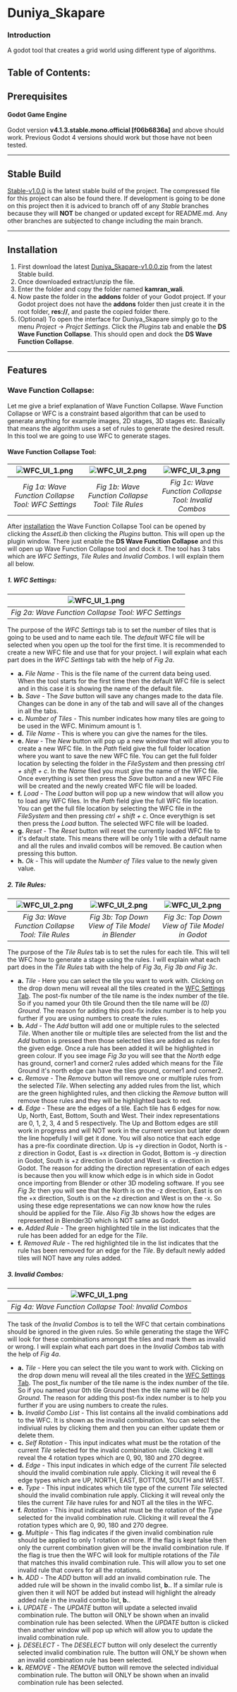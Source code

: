 # Duniya_Skapare

### Introduction
A godot tool that creates a grid world using different type of algorithms.

## Table of Contents:

## Prerequisites
#### Godot Game Engine
Godot version **v4.1.3.stable.mono.official [f06b6836a]** and above should work. Previous Godot 4 versions should work but those have not been tested.
***
## Stable Build
[Stable-v1.0.0](https://github.com/deadlykam/Duniya_Skapare/tree/Stable-v1.0.0) is the latest stable build of the project. The compressed file for this project can also be found there. If development is going to be done on this project then it is adviced to branch off of any _Stable_ branches because they will **NOT** be changed or updated except for README.md. Any other branches are subjected to change including the main branch.
***
## Installation
1. First download the latest [Duniya_Skapare-v1.0.0.zip](https://github.com/deadlykam/Duniya_Skapare/releases/tag/v1.0.0) from the latest Stable build.
2. Once downloaded extract/unzip the file.
3. Enter the folder and copy the folder named **kamran_wali**.
4. Now paste the folder in the **addons** folder of your Godot project. If your Godot project does not have the **addons** folder then just create it in the root folder, **res://**, and paste the copied folder there.
5. (Optional) To open the interface for Duniya_Skapare simply go to the menu _Project_ -> _Projct Settings_. Click the _Plugins_ tab and enable the **DS Wave Function Collapse**. This should open and dock the **DS Wave Function Collapse**.
***
## Features
### Wave Function Collapse:
Let me give a brief explanation of Wave Function Collapse. Wave Function Collapse or WFC is a constraint based algorithm that can be used to generate anything for example images, 2D stages, 3D stages etc. Basically that means the algorithm uses a set of rules to generate the desired result. In this tool we are going to use WFC to generate stages.
#### Wave Function Collapse Tool:
| ![WFC_UI_1.png](https://imgur.com/fkUBzdn.png) | ![WFC_UI_2.png](https://imgur.com/ybsQrBB.png) | ![WFC_UI_3.png](https://imgur.com/z9fg8P7.png) |
|:--:|:--:|:--:| 
| *Fig 1a: Wave Function Collapse Tool: WFC Settings* | *Fig 1b: Wave Function Collapse Tool: Tile Rules* | *Fig 1c: Wave Function Collapse Tool: Invalid Combos* |

After [installation](#installation) the Wave Function Collapse Tool can be opened by clicking the _AssetLib_ then clicking the _Plugins_ button. This will open up the plugin window. There just enable the **DS Wave Function Collapse** and this will open up Wave Function Collapse tool and dock it. The tool has 3 tabs which are _WFC Settings_, _Tile Rules_ and _Invalid Combos_. I will explain them all below.
##### 1. WFC Settings:
| ![WFC_UI_1.png](https://imgur.com/G8Z0SmK.png) | 
|:--:| 
| *Fig 2a: Wave Function Collapse Tool: WFC Settings* |

The purpose of the _WFC Settings_ tab is to set the number of tiles that is going to be used and to name each tile. The _default_ WFC file will be selected when you open up the tool for the first time. It is recommended to create a new WFC file and use that for your project. I will explain what each part does in the _WFC Settings_ tab with the help of _Fig 2a_.

- **a.** _File Name_ - This is the file name of the current data being used. When the tool starts for the first time then the default WFC file is select and in this case it is showing the name of the default file.
- **b.** _Save_ - The _Save_ button will save any changes made to the data file. Changes can be done in any of the tab and will save all of the changes in all the tabs.
- **c.** _Number of Tiles_ - This number indicates how many tiles are going to be used in the WFC. Minimum amount is 1.
- **d.** _Tile Name_ - This is where you can give the names for the tiles.
- **e.** _New_ - The _New_ button will pop up a new window that will allow you to create a new WFC file. In the _Path_ field give the full folder location where you want to save the new WFC file. You can get the full folder location by selecting the folder in the _FileSystem_ and then pressing _ctrl + shift + c_. In the _Name_ filed you must give the name of the WFC file. Once everything is set then press the _Save_ button and a new WFC File will be created and the newly created WFC file will be loaded.
- **f.** _Load_ - The _Load_ button will pop up a new window that will allow you to load any WFC files. In the _Path_ field give the full WFC file location. You can get the full file location by selecting the WFC file in the _FileSystem_ and then pressing _ctrl + shift + c_. Once everythign is set then press the _Load_ button. The selected WFC file will be loaded.
- **g.** _Reset_ - The _Reset_ button will reset the currently loaded WFC file to it's default state. This means there will be only 1 tile with a default name and all the rules and invalid combos will be removed. Be caution when pressing this button.
- **h.** _Ok_ - This will update the _Number of Tiles_ value to the newly given value.
##### 2. Tile Rules:
| ![WFC_UI_2.png](https://imgur.com/crgM5DG.png) | ![WFC_UI_2.png](https://imgur.com/RsTGtAv.png) | ![WFC_UI_2.png](https://imgur.com/OJMflA3.png) |
|:--:|:--:|:--:|
| *Fig 3a: Wave Function Collapse Tool: Tile Rules* | *Fig 3b: Top Down View of Tile Model in Blender* | *Fig 3c: Top Down View of Tile Model in Godot* |

The purpose of the _Tile Rules_ tab is to set the rules for each tile. This will tell the WFC how to generate a stage using the rules. I will explain what each part does in the _Tile Rules_ tab with the help of _Fig 3a, Fig 3b and Fig 3c_.

- **a.** _Tile_ - Here you can select the tile you want to work with. Clicking on the drop down menu will reveal all the tiles created in the [WFC Settings Tab](#1-wfc-settings). The post-fix number of the tile name is the index number of the tile. So if you named your 0th tile Ground then the tile name will be _(0) Ground_. The reason for adding this post-fix index number is to help you further if you are using numbers to create the rules.
- **b.** _Add_ - The _Add_ button will add one or multiple rules to the selected _Tile_. When another tile or multiple tiles are selected from the list and the _Add_ button is pressed then those selected tiles are added as rules for the given edge. Once a rule has been added it will be highlighted in green colour. If you see image _Fig 3a_ you will see that the _North_ edge has ground, corner1 and corner2 rules added which means for the _Tile_ Ground it's north edge can have the tiles ground, corner1 and corner2.
- **c.** _Remove_ - The _Remove_ button will remove one or multiple rules from the selected _Tile_. When selecting any added rules from the list, which are the green highlighted rules, and then clicking the _Remove_ button will remove those rules and they will be highlighted back to red.
- **d.** _Edge_ - These are the edges of a tile. Each tile has 6 edges for now. Up, North, East, Bottom, South and West. Their index representations are 0, 1, 2, 3, 4 and 5 respectively. The Up and Bottom edges are still work in progress and will NOT work in the current version but later down the line hopefully I will get it done. You will also notice that each edge has a pre-fix coordinate direction. Up is +y direction in Godot, North is -z direction in Godot, East is +x direction in Godot, Bottom is -y direction in Godot, South is +z direction in Godot and West is -x direction in Godot. The reason for adding the direction representation of each edges is because then you will know which edge is in which side in Godot once importing from Blender or other 3D modeling software. If you see _Fig 3c_ then you will see that the North is on the -z direction, East is on the +x direction, South is on the +z direction and West is on the -x. So using these edge representations we can now know how the rules should be applied for the _Tile_. Also _Fig 3b_ shows how the edges are represented in Blender3D which is NOT same as Godot.
- **e.** _Added Rule_ - The green highlighted tile in the list indicates that the rule has been added for an edge for the _Tile_.
- **f.** _Removed Rule_ - The red highlighted tile in the list indicates that the rule has been removed for an edge for the _Tile_. By default newly added tiles will NOT have any rules added.
##### 3. Invalid Combos:
| ![WFC_UI_1.png](https://imgur.com/skzVbWv.png) | 
|:--:| 
| *Fig 4a: Wave Function Collapse Tool: Invalid Combos* |

The task of the _Invalid Combos_ is to tell the WFC that certain combinations should be ignored in the given rules. So while generating the stage the WFC will look for these combinations amongst the tiles and mark them as invalid or wrong. I will explain what each part does in the _Invalid Combos_ tab with the help of _Fig 4a_.

- **a.** _Tile_ - Here you can select the tile you want to work with. Clicking on the drop down menu will reveal all the tiles created in the [WFC Settings Tab](#1-wfc-settings). The post_fix number of the tile name is the index number of the tile. So if you named your 0th tile Ground then the tile name will be _(0) Ground_. The reason for adding this post-fix index number is to help you further if you are using numbers to create the rules.
- **b.** _Invalid Combo List_ - This list contains all the invalid combinations add to the WFC. It is shown as the invalid combination. You can select the indiviual rules by clicking them and then you can either update them or delete them.
- **c.** _Self Rotation_ - This input indicates what must be the rotation of the current _Tile_ selected for the invalid combination rule. Clicking it will reveal the 4 rotation types which are 0, 90, 180 and 270 degree.
- **d.** _Edge_ - This input indicates in which edge of the current _Tile_ selected should the invalid combination rule apply. Clicking it will reveal the 6 edge types which are UP, NORTH, EAST, BOTTOM, SOUTH and WEST.
- **e.** _Type_ - This input indicates which tile type of the current _Tile_ selected should the invalid combination rule apply. Clicking it will reveal only the tiles the current _Tile_ have rules for and NOT all the tiles in the WFC.
- **f.** _Rotation_ - This input indicates what must be the rotation of the _Type_ selected for the invalid combination rule. Clicking it will reveal the 4 rotation types which are 0, 90, 180 and 270 degree.
- **g.** _Multiple_ - This flag indicates if the given invalid combination rule should be applied to only 1 rotation or more. If the flag is kept false then only the current combination given will be the invalid combination rule. If the flag is true then the WFC will look for multiple rotations of the _Tile_ that matches this invalid combination rule. This will allow you to set one invalid rule that covers for all the rotations.
- **h.** _ADD_ - The _ADD_ button will add an invalid combination rule. The added rule will be shown in the invalid combo list, **b.**. If a similar rule is given then it will NOT be added but instead will highlight the already added rule in the invalid combo list, **b.**.
- **i.** _UPDATE_ - The _UPDATE_ button will update a selected invalid combination rule. The button will ONLY be shown when an invalid combination rule has been selected. When the _UPDATE_ button is clicked then another window will pop up which will allow you to update the invalid combination rule.
- **j.** _DESELECT_ - The _DESELECT_ button will only deselect the currently selected invalid combination rule. The button will ONLY be shown when an invalid combination rule has been selected.
- **k.** _REMOVE_ - The _REMOVE_ button will remove the selected individual combination rule. The button will ONLY be shown when an invalid combination rule has been selected.
